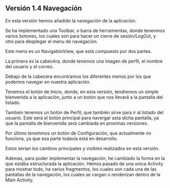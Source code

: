 
## Versión 1.4 Navegación

En esta versión hemos añadido la navegación de la aplicación.

Se ha implementado una Toolbar, o barra de herramientas, donde tenenmos varios botones, los cuales son para hacer un cierre de sesión/LogOut, y otro para desplegar el menu de navegación.

Este menú es un NavigatiónView, que está compuesto por dos partes.

La primera es la cabecéra, donde tenemos una imagen de perfil, el nombre del usuario y el correo.

Debajo de la cabecera encontramos los diferentes menús por los que podemos navegar en nuestra aplicación. 

Tenemos el botón de Inicio, donde, en esta versión, tendremos un simple bienvenida a la aplicación, junto a un botón que nos llevará a la pantalla del listado.

También tenemos un botón de Perfil, que también sirve para ir al listado del usuario. Este será el botón principal para navergar asta dicha pantalla, ya que la pantalla de bienvenida será cambiada en proximas versiones.

Por último tenemmos un botón de Configuración, que actualmente no funciona, ya que esa parte todavía está en desarrollo.


Estos serían los cambios principales y visibles realizados en esta versión.

Ademas, para poder implementar la navegación, he cambiado la forma en la que estába estructurada la aplicación. Hemos pasado de una unica Activity para mostrar todo, ha varios fragmentos, los cuales son cada una de las pantallas de la navegación, los cuales se cargan o renderizan dentro de la Main Activity.
